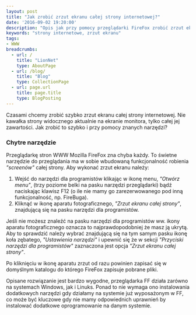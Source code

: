 ```yaml
---
layout: post
title: "Jak zrobić zrzut ekranu całej strony internetowej?"
date: '2016-09-02 19:20:00'
description: "Opis jak przy pomocy przeglądarki FireFox zrobić zrzut ekranu strony WWW"
keywords: "strony internetowe, zrzut ekranu"
tags:
- WWW
breadcrumbs:
  - url: /
    title: "LionNet"
    type: AboutPage
  - url: /blog/
    title: "Blog"
    type: CollectionPage
  - url: page.url
    title: page.title
    type: BlogPosting
---
```


Czasami chcemy zrobić szybko zrzut ekranu całej strony internetowej. Nie kawałka
strony widocznego aktualnie na ekranie monitora, tylko całej jej zawartości. Jak
zrobić to szybko i przy pomocy znanych narzędzi?

### Chytre narzędzie

Przeglądarkę stron WWW Mozilla FireFox zna chyba każdy. To świetne narzędzie do 
przeglądania ma w sobie wbudowaną funkcjonalność robienia *"screenów"* całej 
strony. Aby wykonać zrzut ekranu należy:

1. Wejść do narzędzi dla programistów klikając w ikonę menu, *"Otwórz menu"*, (trzy 
poziome belki na pasku narzędzi przeglądarki) bądź naciskając klawisz F12 (o ile 
nie mamy go zarezerwowanego pod inną funkcjonalność, np. FireBuga).
2. Kliknąć w ikonę aparatu fotograficznego, *"Zrzut ekranu całej strony"*,
znajdującą się na pasku narzędzi dla programistów.

Jeśli nie możesz znaleźć na pasku narzędzi dla programistów ww. ikony aparatu 
fotograficznego oznacza to najprawdopodobniej że masz ją ukrytą. Aby to sprawdzić
należy wybrać znajdującą się na tym samym pasku ikonę koła zębatego, *"Ustawienia
narzędzi"* i upewnić się że w sekcji *"Przyciski narzędzi dla programistów"* 
zaznaczona jest opcja *"Zrzut ekranu całej strony"*.

Po kliknięciu w ikonę aparatu zrzut od razu powinien zapisać się w domyślnym 
katalogu do którego FireFox zapisuje pobrane pliki.

Opisane rozwiązanie jest bardzo wygodne, przeglądarka FF działa zarówno na systemach
Windows, jak i Linuks. Ponad to nie wymaga ono instalowania dodatkowych narzędzi
gdy działamy na systemie już wyposażonym w FF, co może być kluczowe gdy nie mamy
odpowiednich uprawnień by instalować dodatkowe oprogramowanie na danym systemie.

